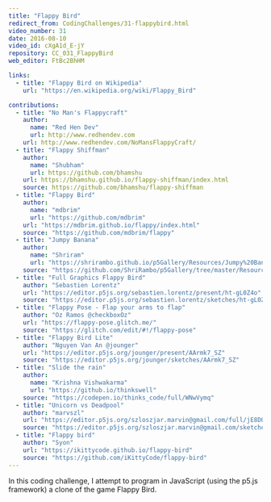```yaml
---
title: "Flappy Bird"
redirect_from: CodingChallenges/31-flappybird.html
video_number: 31
date: 2016-08-10
video_id: cXgA1d_E-jY
repository: CC_031_FlappyBird
web_editor: FtBc2BhHM

links:
  - title: "Flappy Bird on Wikipedia"
    url: "https://en.wikipedia.org/wiki/Flappy_Bird"

contributions:
  - title: "No Man's Flappycraft"
    author:
      name: "Red Hen Dev"
      url: http://www.redhendev.com
    url: http://www.redhendev.com/NoMansFlappyCraft/
  - title: "Flappy Shiffman"
    author:
      name: "Shubham"
      url: https://github.com/bhamshu
    url: https://bhamshu.github.io/flappy-shiffman/index.html
    source: https://github.com/bhamshu/flappy-shiffman
  - title: "Flappy Bird"
    author:
      name: "mdbrim"
      url: "https://github.com/mdbrim"
    url: "https://mdbrim.github.io/flappy/index.html"
    source: "https://github.com/mdbrim/flappy"
  - title: "Jumpy Banana"
    author:
      name: "Shriram"
      url: "https://shrirambo.github.io/p5Gallery/Resources/Jumpy%20Banana/index.html"
    source: "https://github.com/ShriRambo/p5Gallery/tree/master/Resources/Jumpy%20Banana"
  - title: "Full Graphics Flappy Bird"
    author: "Sebastien Lorentz"
    url: "https://editor.p5js.org/sebastien.lorentz/present/ht-gL0Z4o"
    source: "https://editor.p5js.org/sebastien.lorentz/sketches/ht-gL0Z4o"
  - title: "Flappy Pose - Flap your arms to flap"
    author: "Oz Ramos @checkboxOz"
    url: "https://flappy-pose.glitch.me/"
    source: "https://glitch.com/edit/#!/flappy-pose"
  - title: "Flappy Bird Lite"
    author: "Nguyen Van An @jounger"
    url: "https://editor.p5js.org/jounger/present/AArmk7_SZ"
    source: "https://editor.p5js.org/jounger/sketches/AArmk7_SZ"
  - title: "Slide the rain"
    author:
      name: "Krishna Vishwakarma"
      url: "https://github.io/thinkswell"
    source: "https://codepen.io/thinks_code/full/WNwVymq"
  - title: "Unicorn vs Deadpool"
    author: "marvszl"
    url: "https://editor.p5js.org/szloszjar.marvin@gmail.com/full/jE8DQY1Zd"
    source: "https://editor.p5js.org/szloszjar.marvin@gmail.com/sketches/jE8DQY1Zd"
  - title: "Flappy bird"
    author: "Syon"
    url: "https://ikittycode.github.io/flappy-bird"
    source: "https://github.com/iKittyCode/flappy-bird"
---
```

In this coding challenge, I attempt to program in JavaScript (using the p5.js framework) a clone of the game Flappy Bird.
